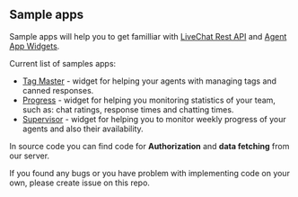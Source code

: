 ## Sample apps

Sample apps will help you to get familliar with [LiveChat Rest API]((https://docs.livechatinc.com/rest-api/)) and [Agent App Widgets](https://docs.livechatinc.com/agent-app-widgets/).

Current list of samples apps:

- [Tag Master](https://github.com/livechat/sample-apps-2/tree/master/Tag%20Master) - widget for helping your agents with managing tags and canned responses.
- [Progress](https://github.com/livechat/sample-apps-2/tree/master/Progress) - widget for helping you monitoring statistics of your team, such as: chat ratings, response times and chatting times.
- [Supervisor](https://github.com/livechat/sample-apps-2/tree/master/Supervisor) - widget for helping you to monitor weekly progress of your agents and also their availability.

In source code you can find code for **Authorization** and **data fetching** from our server.

If you found any bugs or you have problem with implementing code on your own, please create issue on this repo.


